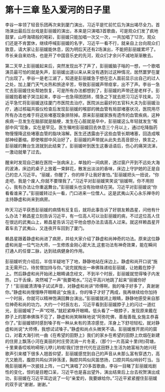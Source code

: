 # 第十三章 坠入爱河的日子里

李谷一率领了轻音乐团再次来到厦门演出，习近平是忙前忙后为演出竭尽全力。首场演出最后压台戏是彭丽媛的演出，本来是只演唱3首歌曲，可是观众们发了疯地鼓掌，山呼海啸般的喝彩，彭丽媛只能加唱一次又一次，一共加唱了12次，观众们还是不肯罢休，继续呼喊彭丽媛的名字，习近平一看不行，就亲自上台向观众们致意，请大家让彭丽媛能休息，因为明后天还有2场演出，不能把彭丽媛累坏了。市长亲自来劝场，也是开了中国音乐史的先河，观众们才余兴不减地渐渐散去。

第二天早上彭丽媛起来后，突然发现出不了声了，彭丽媛脑子嗡的一想，一个歌唱演员最可怕的就是失声，彭丽媛出道以来从来没有遇到过这种情况，居然噩梦在厦门出现了。李谷一是老江湖了，知道是彭丽媛急于想在恋人面前显示出自己的过人之处，加上厦门天气炎热和旅途辛苦，导致彭丽媛声带痉挛，出不了声。李谷一急忙去彭丽媛住处帮她恢复，可是所有办法都想到了，彭丽媛的声带还是老样子。彭丽媛抱着被子哭泣起来，李谷一也急得团团转，情急之下就去把习习近平找来。习近平急忙将彭丽媛送往厦门市医院去治疗。医院派出最好的五官科大夫为彭丽媛治疗，通过核磁共振仪检查后发现彭丽媛的喉部的微血管有局部堵塞状况，医院用尽所有办法也难于将这些堵塞现象排除掉。原来彭丽媛家族有遗传的血管疾病，这种疾病一旦发生在脑部就是脑梗，发生在心脏就是卒中，彭丽媛这么年轻就发生“喉部中风”现象，实在是罕见。医生嘱咐彭丽媛回去休息三个月以上，通过吃降脂药物慢慢降这些堵塞血管的脂块溶解。医生还透露由于这些血管长期堵塞，回造成喉部神经萎缩，即使喉部中风治好了，彭丽媛的声带就从此失去高音部分，换言之，彭丽媛的舞台生涯就到此结束了。彭丽媛听到医生这番话语后，伤心的痛哭流涕，一激动就晕了过去。

醒来时发现自己躺在医院一张病床上，单独的一间病房，透过窗户开到不远处大海的波涛，床边的桌子上放着一束鲜花，散发出淡淡的香味，床边上守护她的正是自己的恋人习近平。“丽媛，你醒了，你的样子让我好害怕。”彭丽媛把头一扭说，“你走吧，我是个废人,你就不要理我了。”习近平对彭丽媛笑笑说“丽媛啊，你不用担心，我有办法让你重返舞台。”彭丽媛头也没有抬继续在哭。习近平对彭丽媛说“你看看谁来了。”彭丽媛转过头一看，门口进来一位僧人。这是武夷山天心永乐禅寺的主持静虚和尚来到病房。

昨天习近平获悉彭丽媛的病情有反复后，就将此事告诉了好朋友赖昌星，问他有什么办法？赖昌星立刻告诉习近平，有一位高人可以治彭丽媛的病，不过这位高人住在很远的武夷山上，赖昌星告诉习近平他会想办法去请高人过来。就这样赖昌星开着车去了武夷山，又连夜开车回到了厦门。

赖昌星跟着静虚和尚进了病房，并给大家介绍了静虚和尚神奇的功法。原来这位静虚和尚是一位气功大师，一生修炼金刚心密大法,这套功法有神奇效果，能在瞬间打通人的任督二脉，达到祛病健身的作用。

彭丽媛听完介绍后，半信半疑地下了地，静静地站在床边上。静虚和尚开口说“施主无需开口，待贫僧加持与你。”说完就掏出一串佛珠递给彭丽媛，让她戴在脖子上。然后静虚和尚开始闭上眼睛诵念经文，不到半个时辰，彭丽媛就觉得嗓子内发热，口干舌燥，突然喊了一声“我要喝水。”习近平高兴地跳了起来“丽媛你好了！”彭丽媛清清嗓子试试声音，对静虚和尚讲“师傅啊，我的嗓子好多了，真谢谢你。”静虚和尚慢慢睁开眼睛说“女施主，你的嗓子才好了两成，我再继续给你加持一个时辰，你就可以精神饱满回舞台演出。”彭丽媛就闭上眼睛，静静地感受来自那位神奇和尚的功力。大约一个时辰左右，习近平看到彭丽媛脖子上的闪过一道红光，彭丽媛喊了一声“哎呀。”就赶紧睁开眼睛。低头看了一眼脖子，发现原来戴在脖子上的那串佛珠不见了，静虚和尚笑眯眯地说“阿弥陀佛，善哉善哉,女施主恭喜你了。”彭丽媛顿时感到嗓子有一种从未有的清凉感觉，浑身上下舒坦轻松，就对静虚和尚说“大师傅，我想试试嗓子。”静虚和尚点头微笑不语。彭丽媛推开房间的窗口，对着大海引吭一曲《在希望的田野上》我们的家乡在希望的田野上炊烟在新建的住房上飘荡小河在美丽的村庄旁流淌一片冬麦，（那个)一片高粱十里(哟)荷塘，十里果香哎咳哟嗬呀儿咿儿哟咳!我们世世代代在这田野上生活为她富裕为她兴旺歌声引来楼下很多人翘首仰望，彭丽媛感觉到自己的声音从未那么富有穿透力，高亢又脆亮，腹腔共鸣似洪钟荡漾，胸腔共鸣似风笛悠扬，口腔共鸣似响铃叮当。当晚彭丽媛再一次披挂上阵，一口气演唱了20多首歌曲，李谷一目睹了彭丽媛戏剧性的变化，惊的是目瞪口呆，习近平也是喜出望外，演出结束后上台去祝贺演出成功，彭丽媛在习近平耳边说了一句“亲爱的，我要嫁给你。”习近平紧紧握住彭丽媛的双手说“谢谢，谢谢。”
